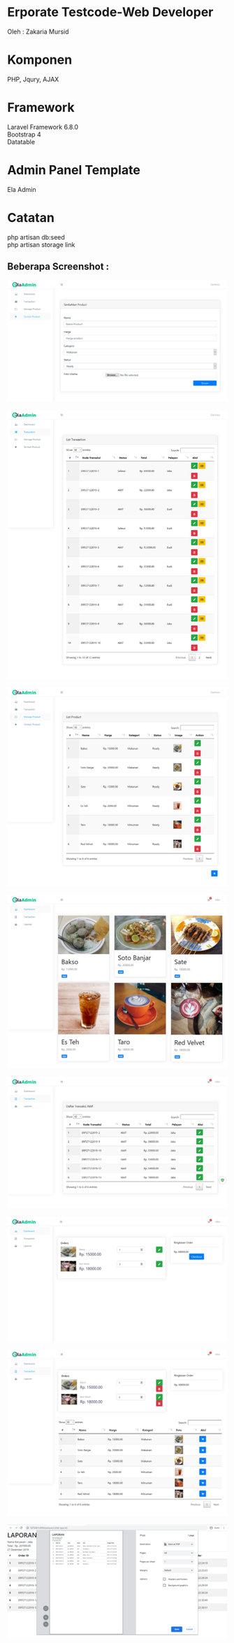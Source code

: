 # Erporate Testcode-Web Developer
Oleh : Zakaria Mursid

# Komponen
PHP, Jqury, AJAX

# Framework
Laravel Framework 6.8.0 <br>
Bootstrap 4 <br>
Datatable

# Admin Panel Template
Ela Admin

# Catatan
php artisan db:seed <br>
php artisan storage link

## Beberapa Screenshot : 

<img src="https://github.com/16110279/ErporateTestcode-WD/blob/master/screenshot/kasir-addproduct.png">&nbsp; <br>
<img src="https://github.com/16110279/ErporateTestcode-WD/blob/master/screenshot/kasir-alltransaction.png">&nbsp; <br>
<img src="https://github.com/16110279/ErporateTestcode-WD/blob/master/screenshot/kasir-manageproduct.png">&nbsp; <br>
<img src="https://github.com/16110279/ErporateTestcode-WD/blob/master/screenshot/pelayan-dashboard.png">&nbsp; <br>
<img src="https://github.com/16110279/ErporateTestcode-WD/blob/master/screenshot/pelayan-activetrasaction.png">&nbsp; <br>
<img src="https://github.com/16110279/ErporateTestcode-WD/blob/master/screenshot/pelayan-cart.png">&nbsp; <br>
<img src="https://github.com/16110279/ErporateTestcode-WD/blob/master/screenshot/pelayan-edit-transaction.png">&nbsp; <br>
<img src="https://github.com/16110279/ErporateTestcode-WD/blob/master/screenshot/pelayan-cetaklaporan.png">&nbsp; <br>
